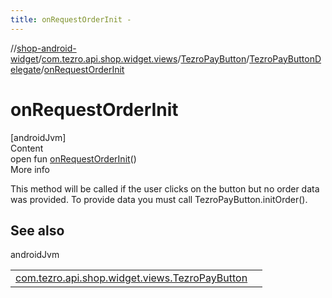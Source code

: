 ```yaml
---
title: onRequestOrderInit -
---
```

//[shop-android-widget](../../../../index.md)/[com.tezro.api.shop.widget.views](../../index.md)/[TezroPayButton](../index.md)/[TezroPayButtonDelegate](index.md)/[onRequestOrderInit](on-request-order-init.md)



# onRequestOrderInit  
[androidJvm]  
Content  
open fun [onRequestOrderInit](on-request-order-init.md)()  
More info  


This method will be called if the user clicks on the button but no order data was provided. To provide data you must call TezroPayButton.initOrder().



## See also  
  
androidJvm  
  
| | |
|---|---|
| <a name="com.tezro.api.shop.widget.views/TezroPayButton.TezroPayButtonDelegate/onRequestOrderInit/#/PointingToDeclaration/"></a>[com.tezro.api.shop.widget.views.TezroPayButton](../init-order.md)| <a name="com.tezro.api.shop.widget.views/TezroPayButton.TezroPayButtonDelegate/onRequestOrderInit/#/PointingToDeclaration/"></a>|
  
  



